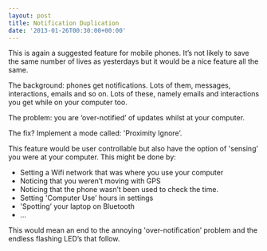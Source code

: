 ```yaml
---
layout: post
title: Notification Duplication
date: '2013-01-26T00:30:00+00:00'
---
```

This is again a suggested feature for mobile phones. It’s not likely to save
the same number of lives as yesterdays but it would be a nice feature all the
same.

The background: phones get notifications. Lots of them, messages, interactions,
emails and so on. Lots of these, namely emails and interactions you get while
on your computer too. 

The problem: you are ‘over-notified’ of updates whilst at your computer.

The fix? Implement a mode called: 'Proximity Ignore’.

This feature would be user controllable but also have the option of 'sensing’
you were at your computer. This might be done by:

  * Setting a Wifi network that was where you use your computer
  * Noticing that you weren’t moving with GPS
  * Noticing that the phone wasn’t been used to check the time.
  * Setting 'Computer Use’ hours in settings
  * 'Spotting’ your laptop on Bluetooth
  * ...

This would mean an end to the annoying 'over-notification’ problem and the
endless flashing LED’s that follow.
